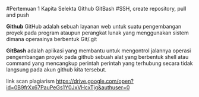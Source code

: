 #Pertemuan 1 Kapita Selekta Github GitBash
#SSH, create repository, pull and push

**Github**
GitHub adalah sebuah layanan web untuk suatu pengembangan proyek pada program ataupun perangkat lunak yang menggunakan sistem dimana operasinya berbentuk Git/.git

**GitBash**
adalah aplikasi yang membantu untuk mengontrol jalannya operasi pengembangan proyek pada github sebuah alat yang berbentuk shell atau command yang mencangkup perintah perintah yang terhubung secara tidak langsung pada akun github kita tersebut.

link scan plagiarism
https://drive.google.com/open?id=0B9frXx67PauPeGs1Y0JxVHcxTjg&authuser=0